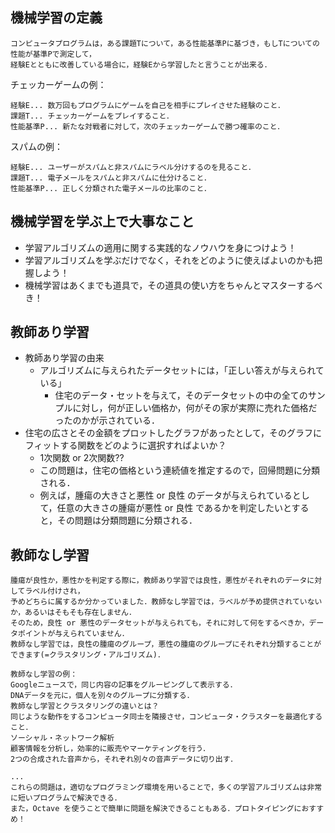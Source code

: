 ## 機械学習の定義
```
コンピュータプログラムは，ある課題Tについて，ある性能基準Pに基づき，もしTについての性能が基準Pで測定して，
経験Eとともに改善している場合に，経験Eから学習したと言うことが出来る．
```
チェッカーゲームの例：
```
経験E... 数万回もプログラムにゲームを自己を相手にプレイさせた経験のこと．
課題T... チェッカーゲームをプレイすること．
性能基準P... 新たな対戦者に対して，次のチェッカーゲームで勝つ確率のこと．
```
スパムの例：
```
経験E... ユーザーがスパムと非スパムにラベル分けするのを見ること．
課題T... 電子メールをスパムと非スパムに仕分けること．
性能基準P... 正しく分類された電子メールの比率のこと．
```
## 機械学習を学ぶ上で大事なこと
- 学習アルゴリズムの適用に関する実践的なノウハウを身につけよう！
- 学習アルゴリズムを学ぶだけでなく，それをどのように使えばよいのかも把握しよう！
- 機械学習はあくまでも道具で，その道具の使い方をちゃんとマスターするべき！

## 教師あり学習
- 教師あり学習の由来
  - アルゴリズムに与えられたデータセットには，「正しい答えが与えられている」
    - 住宅のデータ・セットを与えて，そのデータセットの中の全てのサンプルに対し，何が正しい価格か，何がその家が実際に売れた価格だったのかが示されている．
- 住宅の広さとその金額をプロットしたグラフがあったとして，そのグラフにフィットする関数をどのように選択すればよいか？
  - 1次関数 or 2次関数??
  - この問題は，住宅の価格という連続値を推定するので，回帰問題に分類される．
  - 例えば，腫瘍の大きさと悪性 or 良性 のデータが与えられているとして，任意の大きさの腫瘍が悪性 or 良性 であるかを判定したいとすると，その問題は分類問題に分類される．

## 教師なし学習
```
腫瘍が良性か，悪性かを判定する際に，教師あり学習では良性，悪性がそれぞれのデータに対してラベル付けされ，
予めどちらに属するか分かっていました．教師なし学習では，ラベルが予め提供されていないか，あるいはそもそも存在しません．
そのため，良性 or 悪性のデータセットが与えられても，それに対して何をするべきか，データポイントが与えられていません．
教師なし学習では，良性の腫瘍のグループ，悪性の腫瘍のグループにそれぞれ分類することができます(=クラスタリング・アルゴリズム)．
```
```
教師なし学習の例：
Googleニュースで，同じ内容の記事をグルーピングして表示する．
DNAデータを元に，個人を別々のグループに分類する．
教師なし学習とクラスタリングの違いとは？
同じような動作をするコンピュータ同士を隣接させ，コンピュータ・クラスターを最適化すること．
ソーシャル・ネットワーク解析
顧客情報を分析し，効率的に販売やマーケティングを行う．
2つの合成された音声から，それぞれ別々の音声データに切り出す．

...
これらの問題は，適切なプログラミング環境を用いることで，多くの学習アルゴリズムは非常に短いプログラムで解決できる．
また，Octave を使うことで簡単に問題を解決できることもある．プロトタイピングにおすすめ！
```